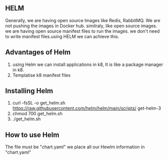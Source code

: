 ## HELM ##

Generally, we are having open source Images like Redis, RabbitMQ. We are not pushing the
images in Docker hub. 
similraly, like open source images.
we are having open source manifest files to run the images. we don't need to write manifest
files.using HELM we can achieve this.

## Advantages of Helm ##

1. using Helm we can install applications in k8, It is like a package manager in k8.
2. Templatise k8 manifest files

## Installing Helm ##

1. curl -fsSL -o get_helm.sh https://raw.githubusercontent.com/helm/helm/main/scripts/  get-helm-3
2. chmod 700 get_helm.sh
3. ./get_helm.sh

## How to use Helm ##

The file must be "chart.yaml"
we place all our Hewlm information in "chart.yaml"